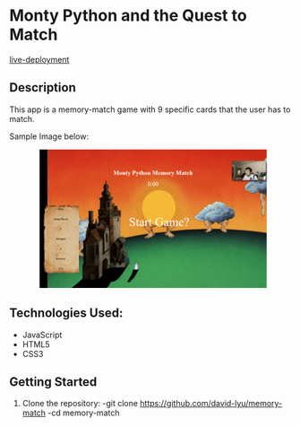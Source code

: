 # Monty Python and the Quest to Match
[live-deployment](memory-match.davidlyu.com)

## Description
This app is a memory-match game with 9 specific cards that the user has to match.

Sample Image below:

![Image](./guides/images/Memory-match-gif.gif)


## Technologies Used:
* JavaScript
* HTML5
* CSS3

## Getting Started

1. Clone the repository:
    -git clone https://github.com/david-lyu/memory-match
    -cd memory-match
